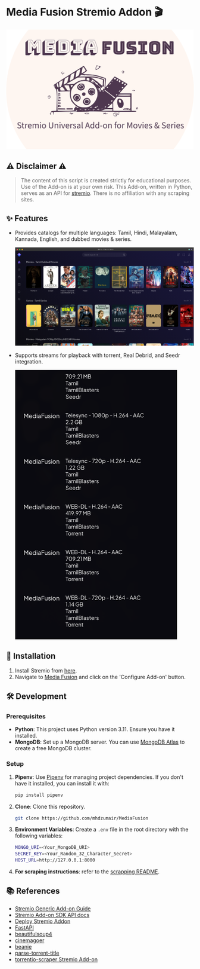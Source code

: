 # Media Fusion Stremio Addon :clapper:

![Media Fusion Logo](resources/images/mediafusion_logo.png?raw=true)

## :warning: Disclaimer :warning:

> The content of this script is created strictly for educational purposes. Use of the Add-on is at your own risk.
> This Add-on, written in Python, serves as an API for [stremio](https://www.stremio.com/).
> There is no affiliation with any scraping sites.

## :sparkles: Features

- Provides catalogs for multiple languages: Tamil, Hindi, Malayalam, Kannada, English, and dubbed movies & series.
  
  ![Media Fusion Catalog](resources/images/ss1.png?raw=true)

- Supports streams for playback with torrent, Real Debrid, and Seedr integration.
  
  ![Media Fusion Streams](resources/images/ss2.png?raw=true)

## :rocket: Installation

1. Install Stremio from [here](https://www.stremio.com/downloads).
2. Navigate to [Media Fusion](https://882b9915d0fe-mediafusion.baby-beamup.club) and click on the 'Configure Add-on' button.

## :hammer_and_wrench: Development

### Prerequisites

- **Python**: This project uses Python version 3.11. Ensure you have it installed.
- **MongoDB**: Set up a MongoDB server. You can use [MongoDB Atlas](https://www.mongodb.com/cloud/atlas) to create a free MongoDB cluster.

### Setup

1. **Pipenv**: Use [Pipenv](https://pipenv.pypa.io/en/latest/) for managing project dependencies. If you don't have it installed, you can install it with:
   ```bash
   pip install pipenv
   ```
2. **Clone**: Clone this repository.
   ```bash
   git clone https://github.com/mhdzumair/MediaFusion
   ```
3. **Environment Variables**: Create a `.env` file in the root directory with the following variables:
    ```bash
    MONGO_URI=<Your_MongoDB_URI>
    SECRET_KEY=<Your_Random_32_Character_Secret>
    HOST_URL=http://127.0.0.1:8000
    ```
4. **For scraping instructions**: refer to the [scrapping README](/scrappers/README.md).

## :books: References

- [Stremio Generic Add-on Guide](https://stremio.github.io/stremio-addon-guide/basics)
- [Stremio Add-on SDK API docs](https://github.com/Stremio/stremio-addon-sdk/tree/master/docs/api)
- [Deploy Stremio Addon](https://github.com/Stremio/stremio-addon-sdk/blob/master/docs/deploying/beamup.md)
- [FastAPI](https://fastapi.tiangolo.com/)
- [beautifulsoup4](https://beautiful-soup-4.readthedocs.io/en/latest/)
- [cinemagoer](https://cinemagoer.readthedocs.io/en/latest/)
- [beanie](https://roman-right.github.io/beanie/)
- [parse-torrent-title](https://github.com/platelminto/parse-torrent-title)
- [torrentio-scraper Stremio Add-on](https://github.com/TheBeastLT/torrentio-scraper)
